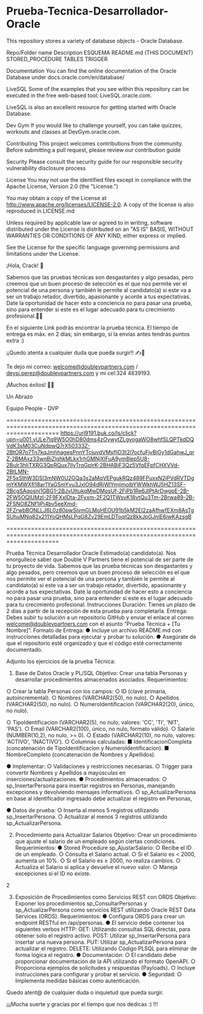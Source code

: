 # Prueba-Tecnica-Desarrollador-Oracle
This repository stores a variety of database objects -  Oracle Database.

Repo/Folder name	Description
ESQUEMA
README.md (THIS DOCUMENT)
STORED_PROCEDURE
TABLES
TRIGGER


Documentation
You can find the online documentation of the Oracle Database under docs.oracle.com/en/database/

LiveSQL
Some of the examples that you see within this repository can be executed in the free web-based tool: LiveSQL.oracle.com.

LiveSQL is also an excellent resource for getting started with Oracle Database.

Dev Gym
If you would like to challenge yourself, you can take quizzes, workouts and classes at DevGym.oracle.com.

Contributing
This project welcomes contributions from the community. Before submitting a pull request, please review our contribution guide

Security
Please consult the security guide for our responsible security vulnerability disclosure process

License
You may not use the identified files except in compliance with the Apache License, Version 2.0 (the "License.")

You may obtain a copy of the License at http://www.apache.org/licenses/LICENSE-2.0. A copy of the license is also reproduced in LICENSE.md

Unless required by applicable law or agreed to in writing, software distributed under the License is distributed on an "AS IS" BASIS, WITHOUT WARRANTIES OR CONDITIONS OF ANY KIND, either express or implied.

See the License for the specific language governing permissions and limitations under the License.


















¡Hola, Crack! 🙌

Sabemos que las pruebas técnicas son desgastantes y algo pesadas, pero creemos que un buen proceso de selección es el que nos permite ver el potencial de una persona y también le permite al candidato(a) si este va a ser un trabajo retador, divertido, apasionante y acorde a tus expectativas. Date la oportunidad de hacer esto a conciencia no para pasar una prueba, sino para entender si este es el lugar adecuado para tu crecimiento profesional.🚀🔥

En el siguiente Link podrás encontrar la prueba técnica. El tiempo de entrega es máx. en 2 días; sin embargo, si la envías antes tendrás puntos extra :)

¡¡Quedo atenta a cualquier duda que pueda surgir!!  ✍️📲

Te dejo mi correo: welcome@doublevpartners.com / deysi.perez@doublevpartners.com y mi cel:324 4839193.

¡Muchos éxitos! 🤞🚀

Un Abrazo

Equipo People - DVP 

===========================================================================================================================
                   https://url9191.buk.co/ls/click?upn=u001.vULe7lq9W5O0hD80dms4zOywytZLgvogaWO8whfSLQPTkdDQVdK3sM03CuNdpwQ7rX50333Z-2BtOR7o7Tn7kqJmhhagesPnnYTcjuvdVMsfljD3t2l7ocfuFjvBiGy1dGahwJ_qrZ-2BMAxz33wnBiZlghkMLkx1rhGMNjXlFuA9ym8lep5U8-2Bulr3hIiTXRG3QpRQux7IlyTrqGplrK-2BHABiF3Qz5VfqEFpfCHXVVd-2BtLMN-2F5xSthW3DSl3mNW0U2GQa3s2aMqVEPgukRQz489FPuxxN2iPVdRVTDgmYKMWXfl18ar1YaGSmYvu3JxlO94dRjWlYmjimolbYWWkhWJ5HZ13SF-2BcgSAqosnj1GBG1-2BJvUItukqMwDMosUf-2FiPb1Re6JlPtArDwgpE-2B-2FW5OQIUMzI-2F9FXxlDta-2Fyxm-2F2Q1TWsvK18vtQu3Tm-2Brwa89-2B-2FSNO8ZNf1jPi4bv5eeXmd-2FZrwbBONLLJ6L0z80pwSivmGLMoHEOU91b5kM2EI2zaAfhwfEXm8AsTgSUhuMNq82x211YoQHMsLPqG8Zv29EmLDToqlQz8kkJpGJnIE6iwKAzsgB
                   
===========================================================================================================================

Prueba Técnica Desarrollador Oracle
Estimado(a) candidato(a).
Nos enorgullece saber que Double V Partners tiene el potencial de ser parte
de tu proyecto de vida. Sabemos que las prueba técnicas son desgastantes y
algo pesados, pero creemos que un buen proceso de selección es el que nos
permite ver el potencial de una persona y también le permite al candidato(a)
si este va a ser un trabajo retador, divertido, apasionante y acorde a tus
expectativas. Date la oportunidad de hacer esto a conciencia no para pasar
una prueba, sino para entender si este es el lugar adecuado para tu
crecimiento profesional.
Instrucciones
Duración: Tienes un plazo de 2 días a partir de la recepción de esta prueba
para completarla.
Entrega: Debes subir tu solución a un repositorio GitHub y enviar el enlace
al correo welcome@doublevpartners.com con el asunto “Prueba Técnica + [Tu
Nombre]”.
Formato de Entrega:
● Incluye un archivo README.md con instrucciones detalladas para
ejecutar y probar tu solución.
● Asegúrate de que el repositorio esté organizado y que el código esté
correctamente documentado.

Adjunto los ejercicios de la prueba Técnica:
1. Base de Datos Oracle y PL/SQL
Objetivo: Crear una tabla Personas y desarrollar procedimientos almacenados
asociados.
Requerimientos:

○ Crear la tabla Personas con los campos:
○ ID (clave primaria, autoincremental).
○ Nombres (VARCHAR2(50), no nulo).
○ Apellidos (VARCHAR2(50), no nulo).
○ NumeroIdentificacion (VARCHAR2(20), único, no nulo).

○ TipoIdentificacion (VARCHAR2(5), no nulo, valores: 'CC', 'TI',
'NIT', 'PAS').
○ Email (VARCHAR2(100), único, no nulo, formato válido).
○ Salario (NUMBER(10,2), no nulo, >= 0).
○ Estado (VARCHAR2(10), no nulo, valores: 'ACTIVO', 'INACTIVO').
○ Columnas calculadas:
■ IdentificacionCompleta (concatenación de
TipoIdentificacion y NumeroIdentificacion).
■ NombreCompleto (concatenación de Nombres y Apellidos).

● Implementar:
○ Validaciones y restricciones necesarias.
○ Trigger para convertir Nombres y Apellidos a mayúsculas en
inserciones/actualizaciones.
● Procedimientos almacenados:
○ sp_InsertarPersona para insertar registros en Personas,
manejando excepciones y devolviendo mensajes informativos.
○ sp_ActualizarPersona en base al identificador ingresado debe
actualizar el registro en Personas,

● Datos de prueba:
○ Inserta al menos 5 registros utilizando sp_InsertarPersona.
○ Actualizar al menos 3 registros utilizando sp_ActualizarPersona.

2. Procedimiento para Actualizar Salarios
Objetivo: Crear un procedimiento que ajuste el salario de un empleado según
ciertas condiciones.
Requerimientos:
● Stored Procedure sp_AjustarSalario:
○ Recibe el ID de un empleado.
○ Consulta el Salario actual.
○ Si el Salario es < 2000, aumenta un 10%.
○ Si el Salario es ≥ 2000, no realiza cambios.
○ Actualiza el Salario si aplica y devuelve el nuevo valor.
○ Maneja excepciones si el ID no existe.

2

3. Exposición de Procedimientos como Servicios REST con ORDS
Objetivo: Exponer los procedimientos sp_ConsultarPersonas y
sp_ActualizarPersona como servicios REST utilizando Oracle REST Data
Services (ORDS).
Requerimientos:
● Configura ORDS para crear un endpoint RESTful en /api/personas.
● El servicio debe contener los siguientes verbos HTTP:
GET: Utilizando consultas SQL directas, para obtener solo el registro activo.
POST: Utilizar sp_InsertarPersona para insertar una nueva persona.
PUT: Utilizar sp_ActualizarPersona para actualizar el registro.
DELETE: Utilizando Código PLSQL para eliminar de forma lógica el registro.
● Documentación:
○ El candidato debe proporcionar documentación de la API
utilizando el formato OpenAPI.
○ Proporciona ejemplos de solicitudes y respuestas (Payloads).
○ Incluye instrucciones para configurar y probar el servicio.
● Seguridad:
○ Implementa medidas básicas como autenticación.

Quedo atent@ de cualquier duda o inquietud que pueda surgir.

¡¡¡Mucha suerte y gracias por el tiempo que nos dedicas :) !!!
                   




